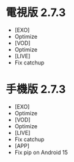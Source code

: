 # 電視版 2.7.3

* [EXO]
* Optimize
* [VOD]
* Optimize
* [LIVE]
* Fix catchup

# 手機版 2.7.3

* [EXO]
* Optimize
* [VOD]
* Optimize
* [LIVE]
* Fix catchup
* [APP]
* Fix pip on Android 15